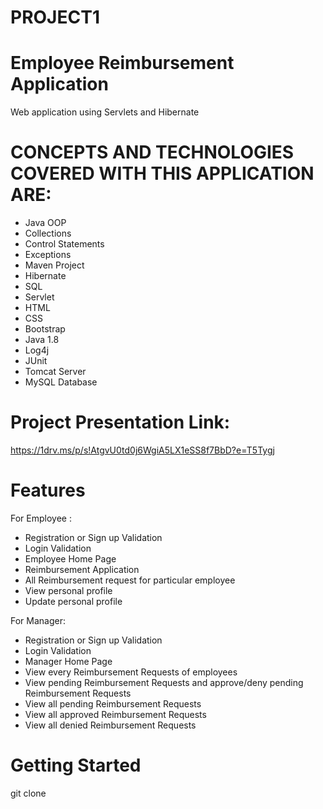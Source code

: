 # PROJECT1

# Employee Reimbursement Application

Web application using Servlets and Hibernate

# CONCEPTS AND TECHNOLOGIES COVERED WITH THIS APPLICATION ARE:
* Java OOP
* Collections
* Control Statements
* Exceptions
* Maven Project
* Hibernate 
* SQL
* Servlet
* HTML
* CSS
* Bootstrap
* Java 1.8
* Log4j
* JUnit
* Tomcat Server
* MySQL Database

# Project Presentation Link:

https://1drv.ms/p/s!AtgvU0td0j6WgiA5LX1eSS8f7BbD?e=T5Tygj

# Features

For Employee :
* Registration or Sign up Validation
* Login Validation
* Employee Home Page
* Reimbursement Application
* All Reimbursement request for particular employee
* View personal profile
* Update personal profile

For Manager:
* Registration or Sign up Validation
* Login Validation
* Manager Home Page
* View every Reimbursement Requests of employees
* View pending Reimbursement Requests and approve/deny pending Reimbursement Requests
* View all pending Reimbursement Requests
* View all approved Reimbursement Requests
* View all denied Reimbursement Requests

# Getting Started 
git clone 
